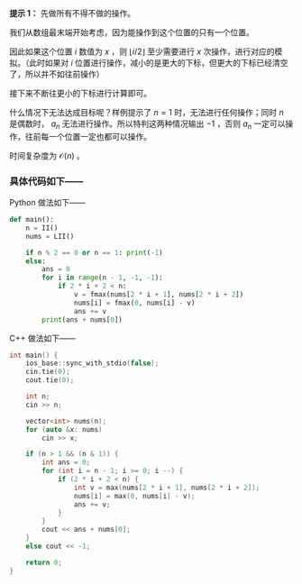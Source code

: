 **提示 1：** 先做所有不得不做的操作。

我们从数组最末端开始考虑，因为能操作到这个位置的只有一个位置。

因此如果这个位置 $i$ 数值为 $x$ ，则 $\lfloor i / 2\rfloor$ 至少需要进行 $x$ 次操作，进行对应的模拟。（此时如果对 $i$ 位置进行操作，减小的是更大的下标，但更大的下标已经清空了，所以并不如往前操作）

接下来不断往更小的下标进行计算即可。

什么情况下无法达成目标呢？样例提示了 $n=1$ 时，无法进行任何操作；同时 $n$ 是偶数时， $a_n$ 无法进行操作。所以特判这两种情况输出 $-1$ ，否则 $a_n$ 一定可以操作，往前每一个位置一定也都可以操作。

时间复杂度为 $\mathcal{O}(n)$ 。

### 具体代码如下——

Python 做法如下——

```Python []
def main():
    n = II()
    nums = LII()

    if n % 2 == 0 or n == 1: print(-1)
    else:
        ans = 0
        for i in range(n - 1, -1, -1):
            if 2 * i + 2 < n:
                v = fmax(nums[2 * i + 1], nums[2 * i + 2])
                nums[i] = fmax(0, nums[i] - v)
                ans += v
        print(ans + nums[0])
```

C++ 做法如下——

```cpp []
int main() {
    ios_base::sync_with_stdio(false);
    cin.tie(0);
    cout.tie(0);

    int n;
    cin >> n;

    vector<int> nums(n);
    for (auto &x: nums)
        cin >> x;

    if (n > 1 && (n & 1)) {
        int ans = 0;
        for (int i = n - 1; i >= 0; i --) {
            if (2 * i + 2 < n) {
                int v = max(nums[2 * i + 1], nums[2 * i + 2]);
                nums[i] = max(0, nums[i] - v);
                ans += v;
            }
        }
        cout << ans + nums[0];
    }
    else cout << -1;

    return 0;
}
```